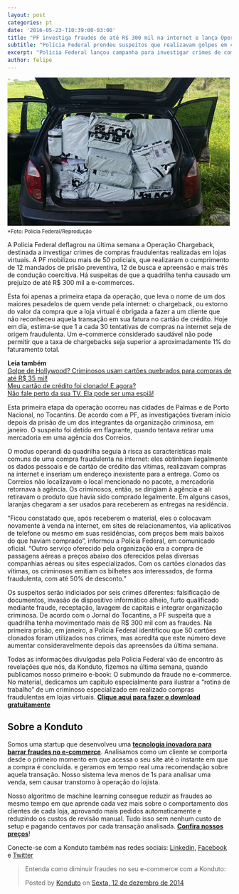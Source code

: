 ```yaml
---
layout: post
categories: pt
date: '2016-05-23-T10:39:00-03:00'
title: "PF investiga fraudes de até R$ 300 mil na internet e lança Operação Chargeback"
subtitle: "Polícia Federal prendeu suspeitos que realizavam golpes em cidades do Tocantins"
excerpt: "Polícia Federal lançou campanha para investigar crimes de compras fraudulentas no e-commerce"
author: felipe
---
```

![car-pf](/images/160523-img-pf.png)
<small>*Foto: Polícia Federal/Reprodução</small>

A Polícia Federal deflagrou na última semana a Operação Chargeback, destinada a investigar crimes de compras fraudulentas realizadas em lojas virtuais. A PF mobilizou mais de 50 policiais, que realizaram o cumprimento de 12 mandados de prisão preventiva, 12 de busca e apreensão e mais três de condução coercitiva. Há suspeitas de que a quadrilha tenha causado um prejuízo de até R$ 300 mil a e-commerces. 

Esta foi apenas a primeira etapa da operação, que leva o nome de um dos maiores pesadelos de quem vende pela internet: o chargeback, ou estorno do valor da compra que a loja virtual é obrigada a fazer a um cliente que não reconheceu aquela transação em sua fatura no cartão de crédito. Hoje em dia, estima-se que 1 a cada 30 tentativas de compras na internet seja de origem fraudulenta. Um e-commerce considerado saudável não pode permitir que a taxa de chargebacks seja superior a aproximadamente 1% do faturamento total. 

**Leia também**  
[Golpe de Hollywood? Criminosos usam cartões quebrados para compras de até R$ 35 mil!](https://blog.konduto.com/pt/2016/05/golpe-hollywoodiano-cartoes-quebrados/?utm_source=konduto&utm_medium=blog&utm_campaign=conteudo)  
[Meu cartão de crédito foi clonado! E agora?](https://blog.konduto.com/pt/2016/04/cartao-de-credito-clonado-o-que-fazer/?utm_source=konduto&utm_medium=blog&utm_campaign=conteudo)  
[Não fale perto da sua TV. Ela pode ser uma espiã!](https://blog.konduto.com/pt/2016/03/televisoes-espias-seguranca-internet-das-coisas/?utm_source=konduto&utm_medium=blog&utm_campaign=conteudo)

Esta primeira etapa da operação ocorreu nas cidades de Palmas e de Porto Nacional, no Tocantins. De acordo com a PF, as investigações tiveram início depois da prisão de um dos integrantes da organização criminosa, em janeiro. O suspeito foi detido em flagrante, quando tentava retirar uma mercadoria em uma agência dos Correios. 

O modus operandi da quadrilha seguia à risca as características mais comuns de uma compra fraudulenta na internet: eles obtinham ilegalmente os dados pessoais e de cartão de crédito das vítimas, realizavam compras na internet e inseriam um endereço inexistente para a entrega. Como os Correios não localizavam o local mencionado no pacote, a mercadoria retornava à agência. Os criminosos, então, se dirigiam à agência e ali retiravam o produto que havia sido comprado legalmente. Em alguns casos, laranjas chegaram a ser usados para receberem as entregas na residência. 

“Ficou constatado que, após receberem o material, eles o colocavam novamente à venda na internet, em sites de relacionamentos, via aplicativos de telefone ou mesmo em suas residências, com preços bem mais baixos do que haviam comprado”, informou a Polícia Federal, em comunicado oficial. “Outro serviço oferecido pela organização era a compra de passagens aéreas a preços abaixo dos oferecidos pelas diversas companhias aéreas ou sites especializados. Com os cartões clonados das vítimas, os criminosos emitiam os bilhetes aos interessados, de forma fraudulenta, com até 50% de desconto.”

Os suspeitos serão indiciados por seis crimes diferentes: falsificação de documentos, invasão de dispositivo informático alheio, furto qualificado mediante fraude, receptação, lavagem de capitais e integrar organização criminosa. De acordo com o Jornal do Tocantins, a PF suspeita que a quadrilha tenha movimentado mais de R$ 300 mil com as fraudes. Na primeira prisão, em janeiro, a Polícia Federal identificou que 50 cartões clonados foram utilizados nos crimes, mas acredita que este número deve aumentar consideravelmente depois das apreensões da última semana. 

Todas as informações divulgadas pela Polícia Federal vão de encontro às revelações que nós, da Konduto, fizemos na última semana, quando publicamos nosso primeiro e-book: O submundo da fraude no e-commerce. No material, dedicamos um capítulo especialmente para ilustrar a “rotina de trabalho” de um criminoso especializado em realizado compras fraudulentas em lojas virtuais. **[Clique aqui para fazer o download gratuitamente](http://ebooks.konduto.com/submundo-da-fraude/?utm_source=konduto&utm_medium=blog&utm_campaign=conteudo)**

## Sobre a Konduto

Somos uma startup que desenvolveu uma **[tecnologia inovadora para barrar fraudes no e-commerce](http://konduto.com/?utm_source=konduto&utm_medium=blog&utm_campaign=conteudo-trap)**. Analisamos como um cliente se comporta desde o primeiro momento em que acessa o seu site até o instante em que a compra é concluída. e geramos em tempo real uma recomendação sobre aquela transação. Nosso sistema leva menos de 1s para analisar uma venda, sem causar transtorno à operação do lojista.

Nosso algoritmo de machine learning consegue reduzir as fraudes ao mesmo tempo em que aprende cada vez mais sobre o comportamento dos clientes de cada loja, aprovando mais pedidos automaticamente e reduzindo os custos de revisão manual. Tudo isso sem nenhum custo de setup e pagando centavos por cada transação analisada. **[Confira nossos preços](http://konduto.com/pt/pricing/?utm_source=konduto&utm_medium=blog&utm_campaign=conteudo-cbfault)**! 

Conecte-se com a Konduto também nas redes sociais: [Linkedin](https://www.linkedin.com/company/konduto), [Facebook](https://www.facebook.com/konduto) e [Twitter](https://twitter.com/KondutoBR)  

<div id="fb-root"></div><script>(function(d, s, id) {  var js, fjs = d.getElementsByTagName(s)[0];  if (d.getElementById(id)) return;  js = d.createElement(s); js.id = id;  js.src = "//connect.facebook.net/pt_BR/sdk.js#xfbml=1&version=v2.3";  fjs.parentNode.insertBefore(js, fjs);}(document, 'script', 'facebook-jssdk'));</script><div class="fb-post" data-href="https://www.facebook.com/konduto/videos/613187352119217/" data-width="650"><div class="fb-xfbml-parse-ignore"><blockquote cite="https://www.facebook.com/konduto/videos/613187352119217/"><p>Entenda como diminuir fraudes no seu e-commerce com a Konduto:</p>Posted by <a href="https://www.facebook.com/konduto/">Konduto</a> on&nbsp;<a href="https://www.facebook.com/konduto/videos/613187352119217/">Sexta, 12 de dezembro de 2014</a></blockquote></div></div>